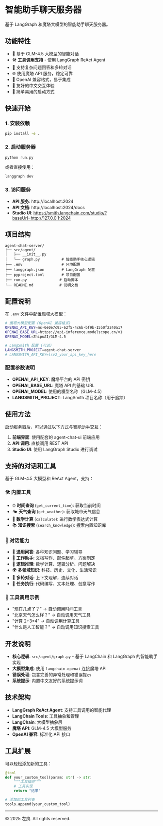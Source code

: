 # 智能助手聊天服务器

基于 LangGraph 和魔塔大模型的智能助手聊天服务器。

## 功能特性

- 🤖 基于 GLM-4.5 大模型的智能对话
- 🛠️ **工具调用支持** - 使用 LangGraph ReAct Agent
- 💬 支持复杂问题回答和多轮对话
- 🌐 使用魔塔 API 服务，稳定可靠
- 🔧 OpenAI 兼容格式，易于集成
- 🌟 友好的中文交互体验
- 🚀 简单易用的启动方式

## 快速开始

### 1. 安装依赖

```bash
pip install -e .
```

### 2. 启动服务器

```bash
python run.py
```

或者直接使用：

```bash
langgraph dev
```

### 3. 访问服务

- **API 服务**: http://localhost:2024
- **API 文档**: http://localhost:2024/docs
- **Studio UI**: https://smith.langchain.com/studio/?baseUrl=http://127.0.0.1:2024

## 项目结构

```
agent-chat-server/
├── src/agent/
│   ├── __init__.py
│   └── graph.py          # 智能助手核心逻辑
├── .env                  # 环境配置
├── langgraph.json        # LangGraph 配置
├── pyproject.toml        # 项目配置
├── run.py               # 启动脚本
└── README.md            # 说明文档
```

## 配置说明

在 `.env` 文件中配置魔塔大模型：

```bash
# 魔塔大模型配置 (OpenAI 兼容格式)
OPENAI_API_KEY=ms-0e0e7c95-62f5-4c6b-bf9b-15b0f2240a17
OPENAI_BASE_URL=https://api-inference.modelscope.cn/v1
OPENAI_MODEL=ZhipuAI/GLM-4.5

# LangSmith 配置 (可选)
LANGSMITH_PROJECT=agent-chat-server
# LANGSMITH_API_KEY=lsv2_your_api_key_here
```

### 配置参数说明

- **OPENAI_API_KEY**: 魔塔平台的 API 密钥
- **OPENAI_BASE_URL**: 魔塔 API 的基础 URL
- **OPENAI_MODEL**: 使用的模型名称（GLM-4.5）
- **LANGSMITH_PROJECT**: LangSmith 项目名称（用于追踪）

## 使用方法

启动服务器后，可以通过以下方式与智能助手交互：

1. **前端界面**: 使用配套的 agent-chat-ui 前端应用
2. **API 调用**: 直接调用 REST API
3. **Studio UI**: 使用 LangGraph Studio 进行调试

## 支持的对话和工具

基于 GLM-4.5 大模型和 ReAct Agent，支持：

### 🛠️ 内置工具

- ⏰ **时间查询** (`get_current_time`): 获取当前时间
- 🌤️ **天气查询** (`get_weather`): 获取城市天气信息
- 🧮 **数学计算** (`calculate`): 进行数学表达式计算
- 📚 **知识搜索** (`search_knowledge`): 搜索内置知识库

### 💬 对话能力

- 📝 **通用问答**: 各种知识问题、学习辅导
- 💼 **工作助手**: 文档写作、邮件起草、方案制定
- 🧮 **逻辑推理**: 数学计算、逻辑分析、问题解决
- 🌍 **多领域知识**: 科技、历史、文化、生活常识
- 💬 **多轮对话**: 上下文理解，连续对话
- 🎯 **任务执行**: 代码编写、文本处理、创意写作

### 🔧 工具调用示例

- "现在几点了？" → 自动调用时间工具
- "北京天气怎么样？" → 自动调用天气工具
- "计算 2+3*4" → 自动调用计算工具
- "什么是人工智能？" → 自动调用知识搜索工具

## 开发说明

- **核心逻辑**: `src/agent/graph.py` - 基于 LangChain 和 LangGraph 的智能助手实现
- **大模型集成**: 使用 `langchain-openai` 连接魔塔 API
- **错误处理**: 包含完善的异常处理和错误提示
- **系统提示**: 内置中文友好的系统提示词

## 技术架构

- **LangGraph ReAct Agent**: 支持工具调用的智能代理
- **LangChain Tools**: 工具抽象和管理
- **LangChain**: 大模型抽象层
- **魔塔 API**: GLM-4.5 大模型服务
- **OpenAI 兼容**: 标准化 API 接口

## 工具扩展

可以轻松添加新的工具：

```python
@tool
def your_custom_tool(param: str) -> str:
    """工具描述"""
    # 工具实现
    return "结果"

# 添加到工具列表
tools.append(your_custom_tool)
```

---

© 2025 左岚. All rights reserved.
